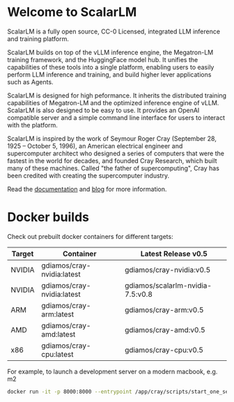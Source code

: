 # Welcome to ScalarLM

ScalarLM is a fully open source, CC-0 Licensed, integrated LLM inference and training platform.

ScalarLM builds on top of the vLLM inference engine, the Megatron-LM training framework, and the HuggingFace model hub. It unifies the capabilities of these tools into a single platform, enabling users to easily perform LLM inference and training, and build higher lever applications such as Agents.

ScalarLM is designed for high peformance. It inherits the distributed training capabilities of Megatron-LM and the optimized inference engine of vLLM. ScalarLM is also designed to be easy to use. It provides an OpenAI compatible server and a simple command line interface for users to interact with the platform.

ScalarLM is inspired by the work of Seymour Roger Cray (September 28, 1925 – October 5, 1996), an American electrical engineer and supercomputer architect who designed a series of computers that were the fastest in the world for decades, and founded Cray Research, which built many of these machines. Called "the father of supercomputing", Cray has been credited with creating the supercomputer industry.

Read the [documentation](https://www.scalarlm.com) and [blog](https://www.scalarlm.com/blog) for more information.

# Docker builds

Check out prebuilt docker containers for different targets:

| Target | Container                   | Latest Release v0.5              |
-------- | --------------------------- | -------------------------------- |
| NVIDIA | gdiamos/cray-nvidia:latest  | gdiamos/cray-nvidia:v0.5         |
| NVIDIA | gdiamos/cray-nvidia:latest  | gdiamos/scalarlm-nvidia-7.5:v0.8 |
| ARM    | gdiamos/cray-arm:latest     | gdiamos/cray-arm:v0.5            |
| AMD    | gdiamos/cray-amd:latest     | gdiamos/cray-amd:v0.5            |
| x86    | gdiamos/cray-cpu:latest     | gdiamos/cray-cpu:v0.5            |

For example, to launch a development server on a modern macbook, e.g. m2

```bash
docker run -it -p 8000:8000 --entrypoint /app/cray/scripts/start_one_server.sh gdiamos/cray-arm:v0.5
```




